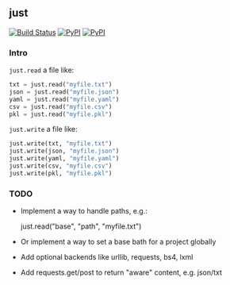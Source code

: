 ## just

[![Build Status](https://travis-ci.org/kootenpv/just.svg?branch=master)](https://travis-ci.org/kootenpv/just)
[![PyPI](https://img.shields.io/pypi/v/just.svg?style=flat-square)](https://pypi.python.org/pypi/just/)
[![PyPI](https://img.shields.io/pypi/pyversions/just.svg?style=flat-square)](https://pypi.python.org/pypi/just/)

### Intro

`just.read` a file like:

```python
txt = just.read("myfile.txt")
json = just.read("myfile.json")
yaml = just.read("myfile.yaml")
csv = just.read("myfile.csv")
pkl = just.read("myfile.pkl")
```

`just.write` a file like:

```python
just.write(txt, "myfile.txt")
just.write(json, "myfile.json")
just.write(yaml, "myfile.yaml")
just.write(csv, "myfile.csv")
just.write(pkl, "myfile.pkl")
```

### TODO

- Implement a way to handle paths, e.g.:

    just.read("base", "path", "myfile.txt")

- Or implement a way to set a base bath for a project globally

- Add optional backends like urllib, requests, bs4, lxml

- Add requests.get/post to return "aware" content, e.g. json/txt

